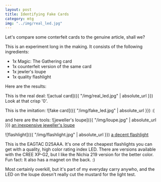 ```yaml
---
layout: post
title: Identifying Fake Cards
category: mtg
img: "../img/real_led.jpg"
---
```

Let's compare some conterfeit cards to the genuine article, shall we?

This is an experiment long in the making. It consists of the following ingredients:
* 1x Magic: The Gathering card
* 1x counterfeit version of the same card
* 1x jewler's loupe
* 1x quality flashlight

Here are the results:

This is the real deal:
![actual card]({{ "/img/real_led.jpg" | absolute_url }})
Look at that crisp '0'.

This is the imitation:
![fake card]({{ "/img/fake_led.jpg" | absolute_url }})
:(

and here are the tools:
![jeweller's loupe]({{ "/img/loupe.jpg" | absolute_url }})
[an inexpensive jeweller's loupe](https://www.amazon.com/gp/product/B0052G7EX8/)

![flashlight]({{ "/img/flashlight.jpg" | absolute_url }})
[a decent flashlight](http://www.eagletac.com/html/d25aaa/specs.html)

This is the EAGTAC D25AAA. It's one of the cheapest flashlights you can get with a quality, high color rating index LED. There are versions available with the CREE XP-G2, but I like the Nichia 219 version for the better color. Fun fact: It also has a magnet on the back. :)

Most certainly overkill, but it's part of my everyday carry anywho, and the LED on the loupe doesn't really cut the mustard for the light test.
